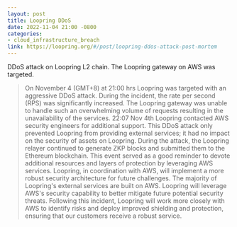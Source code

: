 ```yaml
---
layout: post
title: Loopring DDoS
date: 2022-11-04 21:00 -0800
categories:
- cloud_infrastructure_breach
link: https://loopring.org/#/post/loopring-ddos-attack-post-mortem
---
```

DDoS attack on Loopring L2 chain. The Loopring gateway on AWS was targeted.

> On November 4 (GMT+8) at 21:00 hrs Loopring was targeted with an aggressive DDoS attack. During the incident, the rate per second (RPS) was significantly increased. The Loopring gateway was unable to handle such an overwhelming volume of requests resulting in the unavailability of the services.
>  22:07 Nov 4th Loopring contacted AWS security engineers for additional support.
> This DDoS attack only prevented Loopring from providing external services; it had no impact on the security of assets on Loopring. During the attack, the Loopring relayer continued to generate ZKP blocks and submitted them to the Ethereum blockchain.
> This event served as a good reminder to devote additional resources and layers of protection by leveraging AWS services. Loopring, in coordination with AWS, will implement a more robust security architecture for future challenges.
> The majority of Loopring's external services are built on AWS. Loopring will leverage AWS's security capability to better mitigate future potential security threats. Following this incident, Loopring will work more closely with AWS to identify risks and deploy improved shielding and protection, ensuring that our customers receive a robust service.